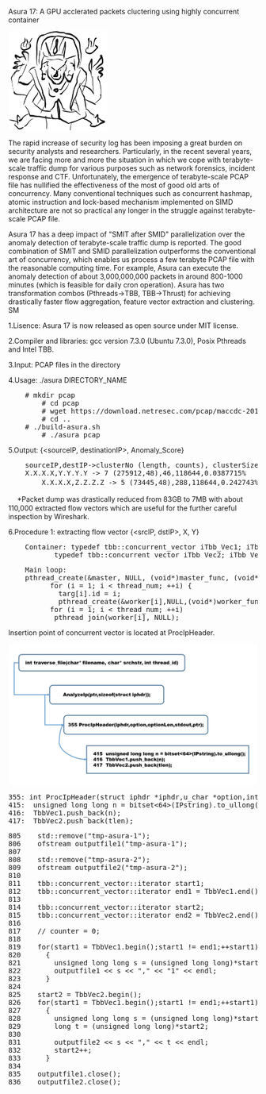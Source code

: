 Asura 17: A GPU acclerated packets cluctering using highly concurrent container<br> 

<img src="asura17.jpeg" width=200 height=200>

The rapid increase of security log has been imposing a great burden on security analysts and researchers. Particularly, in the recent several years, we are facing more and more the situation in which we cope with terabyte-scale traffic dump for various purposes such as network forensics, incident response and CTF. Unfortunately, the emergence of terabyte-scale PCAP file has nullified the effectiveness of the most of good old arts of concurrency. Many conventional techniques such as concurrent hashmap, atomic instruction and lock-based mechanism implemented on SIMD architecture are not so practical any longer in the struggle against terabyte-scale PCAP file.

  Asura 17 has a deep impact of "SMIT after SMID" parallelization over the anomaly detection of terabyte-scale traffic dump is reported. The good combination of SMIT and SMID parallelization outperforms the conventional art of concurrency, which enables us process a few terabyte PCAP file with the reasonable computing time.  For example, Asura can execute the anomaly detection of about 3,000,000,000 packets in around 800-1000 minutes (which is feasible for daily cron operation). Asura has two transformation combos (Pthreads→TBB, TBB→Thrust) for achieving drastically faster flow aggregation, feature vector extraction and clustering. SM

1.Lisence: Asura 17 is now released as open source under MIT license. 

2.Compiler and libraries: gcc version 7.3.0 (Ubuntu 7.3.0), Posix Pthreads and Intel TBB.

3.Input: PCAP files in the directory 

4.Usage: ./asura DIRECTORY_NAME

<pre>
	# mkdir pcap
        # cd pcap 
        # wget https://download.netresec.com/pcap/maccdc-2012/maccdc2012_*.pcap.gz
        # cd ..
	# ./build-asura.sh 
        # ./asura pcap
</pre>

5.Output: {<sourceIP, destinationIP>, Anomaly_Score}

<pre>
	sourceIP,destIP->clusterNo (length, counts), clusterSize, AllSize, Anomaly_score(%)
	X.X.X.X,Y.Y.Y.Y -> 7 (275912,48),46,118644,0.0387715%
　　　   X.X.X.X,Z.Z.Z.Z -> 5 (73445,48),288,118644,0.242743%
</pre>
　
*Packet dump was drastically reduced from 83GB to 7MB with about 110,000 extracted flow vectors which are useful for the further careful inspection by Wireshark.

6.Procedure 1: extracting flow vector {<srcIP, dstIP>, X, Y}
<pre>
	Container: typedef tbb::concurrent_vector<unsigned long long> iTbb_Vec1; iTbb_Vec1 TbbVec1;
		   typedef tbb::concurrent_vector<long> iTbb_Vec2; iTbb_Vec2 TbbVec2;
</pre>

<pre>
	Main loop: 
  	pthread_create(&master, NULL, (void*)master_func, (void*)&targ[0]);
    	  for (i = 1; i < thread_num; ++i) { 
        	targ[i].id = i;
       		pthread_create(&worker[i],NULL,(void*)worker_func,(void*)&targ[i]); }
    	  for (i = 1; i < thread_num; ++i) 
 	       pthread_join(worker[i], NULL);
</pre>

Insertion point of concurrent vector is located at ProcIpHeader.

<img src="asura17-procs.jpg">

<pre>
355: int ProcIpHeader(struct iphdr *iphdr,u_char *option,int optionLen,FILE *fp,u_char*ptr)
415:  unsigned long long n = bitset<64>(IPstring).to_ullong();
416:  TbbVec1.push_back(n);
417:  TbbVec2.push_back(tlen);
</pre>

<pre>
805    std::remove("tmp-asura-1");                                                                                        
806    ofstream outputfile1("tmp-asura-1");                                                                               
807                                                                                                                       
808    std::remove("tmp-asura-2");                                                                                        
809    ofstream outputfile2("tmp-asura-2");                                                                               
810                                                                                                                       
811    tbb::concurrent_vector<unsigned long long>::iterator start1;                                                       
812    tbb::concurrent_vector<unsigned long long>::iterator end1 = TbbVec1.end();                                         
813                                                                                                                       
814    tbb::concurrent_vector<long>::iterator start2;                                                                     
815    tbb::concurrent_vector<long>::iterator end2 = TbbVec2.end();                                                       
816                                                                                                                       
817    // counter = 0;                            
818                                                                                                                       
819    for(start1 = TbbVec1.begin();start1 != end1;++start1)                                                              
820      {                                                                                                                
821        unsigned long long s = (unsigned long long)*start1;                                                            
822        outputfile1 << s << "," << "1" << endl;                                                                        
823      }                                                                                                                
824                                                                                                                       
825    start2 = TbbVec2.begin();                                                                                          
826    for(start1 = TbbVec1.begin();start1 != end1;++start1)                                                              
827      {                                                                                                                
828        unsigned long long s = (unsigned long long)*start1;                                                            
829        long t = (unsigned long long)*start2;                                                                          
830                                                                                                                       
831        outputfile2 << s << "," << t << endl;     
832        start2++;                                                                                                      
833      }                                                                                                                
834                                                                                                                       
835    outputfile1.close();                                                                                               
836    outputfile2.close();    
</pre>
